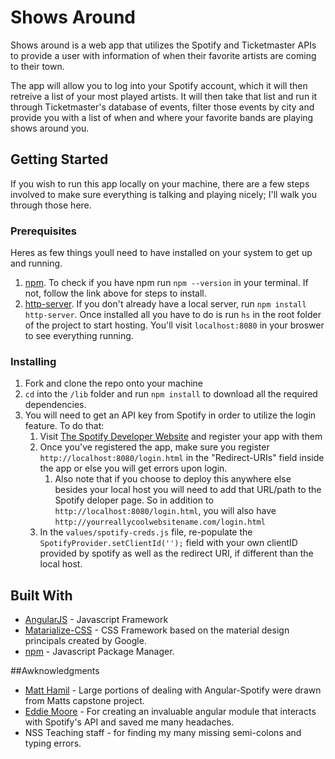 # Shows Around

Shows around is a web app that utilizes the Spotify and Ticketmaster APIs to provide a user with information of when their favorite artists are coming to their town. 

The app will allow you to log into your Spotify account, which it will then retreive a list of your most played artists. It will then take that list and run it through Ticketmaster's database of events, filter those events by city and provide you with a list of when and where your favorite bands are playing shows around you. 


## Getting Started 

If you wish to run this app locally on your machine, there are a few steps involved to make sure everything is talking and playing nicely; I'll walk you through those here. 

### Prerequisites
Heres as few things youll need to have installed on your system to get up and running. 

1. [npm](https://www.npmjs.com/get-npm?utm_source=house&utm_medium=homepage&utm_campaign=free%20orgs&utm_term=Install%20npm). To check if you have npm run `npm --version` in your terminal. If not, follow the link above for steps to install. 
2.  [http-server](https://www.npmjs.com/package/http-server). If you don't already have a local server, run `npm install http-server`. Once installed all you have to do is run `hs` in the root folder of the project to start hosting. You'll visit `localhost:8080`  in your broswer to see everything running. 



### Installing

1. Fork and clone the repo onto your machine
2. `cd` into the `/lib` folder and run `npm install` to download all the required dependencies. 
3. You will need to get an API key from Spotify in order to utilize the login feature. To do that:
    1. Visit [The Spotify Developer Website](https://developer.spotify.com/my-applications/#!/applications) and register your app with them  
    2. Once you've registered the app, make sure you register `http://localhost:8080/login.html` in the "Redirect-URIs" field inside the app or else you will get errors upon login. 
        1. Also note that if you choose to deploy this anywhere else besides your local host you will need to add that URL/path to the Spotify deloper page. So in addition to `http://localhost:8080/login.html`, you will also have `http://yourreallycoolwebsitename.com/login.html`
    1. In the `values/spotify-creds.js` file, re-populate the `SpotifyProvider.setClientId('');` field with your own clientID provided by spotify as well as the redirect URI, if different than the local host. 


## Built With 
* [AngularJS](https://angularjs.org/) - Javascript Framework
* [Matarialize-CSS](http://materializecss.com/) - CSS Framework based on the material design principals created by Google. 
* [npm](https://www.npmjs.com/) - Javascript Package Manager. 

##Awknowledgments

* [Matt Hamil](https://github.com/matthamil/Brainify) - Large portions of dealing with Angular-Spotify were drawn from Matts capstone project. 
* [Eddie Moore](https://github.com/eddiemoore/angular-spotify#usage) - For creating an invaluable angular module that interacts with Spotify's API and saved me many headaches. 
* NSS Teaching staff - for finding my many missing semi-colons and typing errors. 















